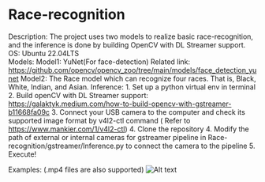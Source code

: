 # Race-recognition
Description: The project uses two models to realize basic race-recognition, and the inference is done by building OpenCV with DL Streamer support.  
OS: Ubuntu 22.04LTS  
Models:
    Model1: YuNet(For face-detection) Related link: https://github.com/opencv/opencv_zoo/tree/main/models/face_detection_yunet
    Model2: The Race model which can recognize four races. That is, Black, White, Indian, and Asian.
Inference: 
    1. Set up a python virtual env in terminal 
    2. Build openCV with DL Streamer support: https://galaktyk.medium.com/how-to-build-opencv-with-gstreamer-b11668fa09c
    3. Connect your USB camera to the computer and check its supported image format by v4l2-ctl command ( Refer to https://www.mankier.com/1/v4l2-ctl)
    4. Clone the repository
    4. Modify the path of external or internal cameras for gstreamer pipeline in Race-recognition/gstreamer/Inference.py to connect the camera to the pipeline
    5. Execute!

Examples: (.mp4 files are also supported)
![Alt text]("google-drive://henrywrb@gmail.com/0AD6Aq_8iqrD0Uk9PVA/1wK3ZwpXGLpX6H6yZ1NbbwDlQ0ZoM6UMw")
    
    


